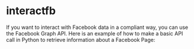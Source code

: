 # interactfb
If you want to interact with Facebook data in a compliant way, you can use the Facebook Graph API. Here is an example of how to make a basic API call in Python to retrieve information about a Facebook Page:
